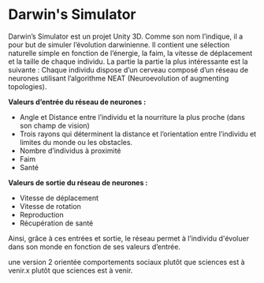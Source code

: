 # Darwin's Simulator

Darwin’s Simulator est un projet Unity 3D. Comme son nom l’indique, il a pour but de simuler l’évolution darwinienne. Il contient une sélection naturelle simple en fonction de l’énergie, la faim, la vitesse de déplacement et la taille de chaque individu. La partie la partie la plus intéressante est la suivante : Chaque individu dispose d’un cerveau composé d’un réseau de neurones utilisant l’algorithme NEAT (Neuroevolution of augmenting topologies). 

**Valeurs d’entrée du réseau de neurones :**
-	Angle et Distance entre l’individu et la nourriture la plus proche 				   (dans son champ de vision)
-	Trois rayons qui déterminent la distance et l’orientation entre l’individu et limites du monde ou les obstacles.
-	Nombre d’individus à proximité
-	Faim
-	Santé
	
**Valeurs de sortie du réseau de neurones :**
-	Vitesse de déplacement
-	Vitesse de rotation
-	Reproduction
-	Récupération de santé

Ainsi, grâce à ces entrées et sortie, le réseau permet à l’individu d'évoluer dans son monde en fonction de ses valeurs d’entrée.

une version 2 orientée comportements sociaux plutôt que sciences est à venir.x plutôt que sciences est à venir.